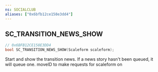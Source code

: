 ```yaml
---
ns: SOCIALCLUB
aliases: ["0x6bfb12ce158e3dd4"]
---
```

## SC_TRANSITION_NEWS_SHOW

```c
// 0x6BFB12CE158E3DD4
bool SC_TRANSITION_NEWS_SHOW(Scaleform scaleform);
```

Start and show the transition news. If a news story hasn't been queued, it will queue one. moveID to make requests for scaleform on

